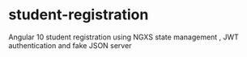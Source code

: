 # student-registration
Angular 10 student registration using NGXS state management , JWT authentication  and fake JSON server 
